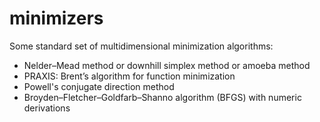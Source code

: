 # minimizers

Some standard set of multidimensional minimization algorithms:

* Nelder–Mead method or downhill simplex method or amoeba method
* PRAXIS: Brent’s algorithm for function minimization
* Powell's conjugate direction method
* Broyden–Fletcher–Goldfarb–Shanno algorithm (BFGS) with numeric derivations
